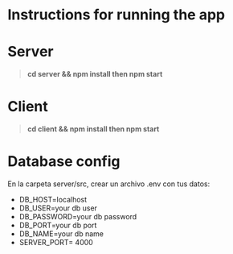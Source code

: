 # Instructions for running the app

# Server
>  **cd server && npm install
then
npm start**

# Client

>  **cd client && npm install
then
npm start** 

# Database config

En la carpeta server/src, crear un archivo .env con  tus datos:

- DB_HOST=localhost
- DB_USER=your db user
- DB_PASSWORD=your db password
- DB_PORT=your db port
- DB_NAME=your db name
- SERVER_PORT= 4000
